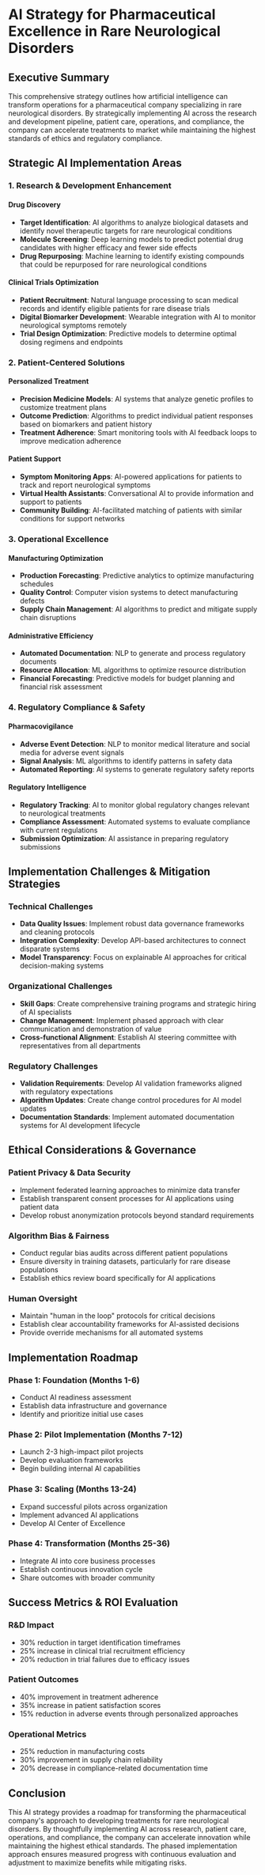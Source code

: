 # AI Strategy for Pharmaceutical Excellence in Rare Neurological Disorders

## Executive Summary

This comprehensive strategy outlines how artificial intelligence can transform operations for a pharmaceutical company specializing in rare neurological disorders. By strategically implementing AI across the research and development pipeline, patient care, operations, and compliance, the company can accelerate treatments to market while maintaining the highest standards of ethics and regulatory compliance.

## Strategic AI Implementation Areas

### 1. Research & Development Enhancement

#### Drug Discovery

- **Target Identification**: AI algorithms to analyze biological datasets and identify novel therapeutic targets for rare neurological conditions
- **Molecule Screening**: Deep learning models to predict potential drug candidates with higher efficacy and fewer side effects
- **Drug Repurposing**: Machine learning to identify existing compounds that could be repurposed for rare neurological conditions

#### Clinical Trials Optimization

- **Patient Recruitment**: Natural language processing to scan medical records and identify eligible patients for rare disease trials
- **Digital Biomarker Development**: Wearable integration with AI to monitor neurological symptoms remotely
- **Trial Design Optimization**: Predictive models to determine optimal dosing regimens and endpoints

### 2. Patient-Centered Solutions

#### Personalized Treatment

- **Precision Medicine Models**: AI systems that analyze genetic profiles to customize treatment plans
- **Outcome Prediction**: Algorithms to predict individual patient responses based on biomarkers and patient history
- **Treatment Adherence**: Smart monitoring tools with AI feedback loops to improve medication adherence

#### Patient Support

- **Symptom Monitoring Apps**: AI-powered applications for patients to track and report neurological symptoms
- **Virtual Health Assistants**: Conversational AI to provide information and support to patients
- **Community Building**: AI-facilitated matching of patients with similar conditions for support networks

### 3. Operational Excellence

#### Manufacturing Optimization

- **Production Forecasting**: Predictive analytics to optimize manufacturing schedules
- **Quality Control**: Computer vision systems to detect manufacturing defects
- **Supply Chain Management**: AI algorithms to predict and mitigate supply chain disruptions

#### Administrative Efficiency

- **Automated Documentation**: NLP to generate and process regulatory documents
- **Resource Allocation**: ML algorithms to optimize resource distribution
- **Financial Forecasting**: Predictive models for budget planning and financial risk assessment

### 4. Regulatory Compliance & Safety

#### Pharmacovigilance

- **Adverse Event Detection**: NLP to monitor medical literature and social media for adverse event signals
- **Signal Analysis**: ML algorithms to identify patterns in safety data
- **Automated Reporting**: AI systems to generate regulatory safety reports

#### Regulatory Intelligence

- **Regulatory Tracking**: AI to monitor global regulatory changes relevant to neurological treatments
- **Compliance Assessment**: Automated systems to evaluate compliance with current regulations
- **Submission Optimization**: AI assistance in preparing regulatory submissions

## Implementation Challenges & Mitigation Strategies

### Technical Challenges

- **Data Quality Issues**: Implement robust data governance frameworks and cleaning protocols
- **Integration Complexity**: Develop API-based architectures to connect disparate systems
- **Model Transparency**: Focus on explainable AI approaches for critical decision-making systems

### Organizational Challenges

- **Skill Gaps**: Create comprehensive training programs and strategic hiring of AI specialists
- **Change Management**: Implement phased approach with clear communication and demonstration of value
- **Cross-functional Alignment**: Establish AI steering committee with representatives from all departments

### Regulatory Challenges

- **Validation Requirements**: Develop AI validation frameworks aligned with regulatory expectations
- **Algorithm Updates**: Create change control procedures for AI model updates
- **Documentation Standards**: Implement automated documentation systems for AI development lifecycle

## Ethical Considerations & Governance

### Patient Privacy & Data Security

- Implement federated learning approaches to minimize data transfer
- Establish transparent consent processes for AI applications using patient data
- Develop robust anonymization protocols beyond standard requirements

### Algorithm Bias & Fairness

- Conduct regular bias audits across different patient populations
- Ensure diversity in training datasets, particularly for rare disease populations
- Establish ethics review board specifically for AI applications

### Human Oversight

- Maintain "human in the loop" protocols for critical decisions
- Establish clear accountability frameworks for AI-assisted decisions
- Provide override mechanisms for all automated systems

## Implementation Roadmap

### Phase 1: Foundation (Months 1-6)

- Conduct AI readiness assessment
- Establish data infrastructure and governance
- Identify and prioritize initial use cases

### Phase 2: Pilot Implementation (Months 7-12)

- Launch 2-3 high-impact pilot projects
- Develop evaluation frameworks
- Begin building internal AI capabilities

### Phase 3: Scaling (Months 13-24)

- Expand successful pilots across organization
- Implement advanced AI applications
- Develop AI Center of Excellence

### Phase 4: Transformation (Months 25-36)

- Integrate AI into core business processes
- Establish continuous innovation cycle
- Share outcomes with broader community

## Success Metrics & ROI Evaluation

### R&D Impact

- 30% reduction in target identification timeframes
- 25% increase in clinical trial recruitment efficiency
- 20% reduction in trial failures due to efficacy issues

### Patient Outcomes

- 40% improvement in treatment adherence
- 35% increase in patient satisfaction scores
- 15% reduction in adverse events through personalized approaches

### Operational Metrics

- 25% reduction in manufacturing costs
- 30% improvement in supply chain reliability
- 20% decrease in compliance-related documentation time

## Conclusion

This AI strategy provides a roadmap for transforming the pharmaceutical company's approach to developing treatments for rare neurological disorders. By thoughtfully implementing AI across research, patient care, operations, and compliance, the company can accelerate innovation while maintaining the highest ethical standards. The phased implementation approach ensures measured progress with continuous evaluation and adjustment to maximize benefits while mitigating risks.
